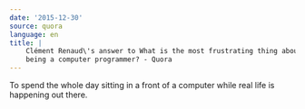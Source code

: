 ```yaml
---
date: '2015-12-30'
source: quora
language: en
title: |
    Clément Renaud\'s answer to What is the most frustrating thing about
    being a computer programmer? - Quora
---
```


To spend the whole day sitting in a front of a computer while real life
is happening out there.
